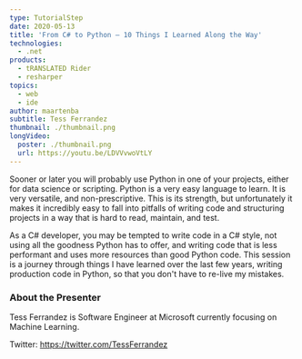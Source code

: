 ```yaml
---
type: TutorialStep
date: 2020-05-13
title: 'From C# to Python – 10 Things I Learned Along the Way'
technologies:
  - .net
products:
  - tRANSLATED Rider
  - resharper
topics:
  - web
  - ide
author: maartenba
subtitle: Tess Ferrandez
thumbnail: ./thumbnail.png
longVideo:
  poster: ./thumbnail.png
  url: https://youtu.be/LDVVvwoVtLY
---
```


Sooner or later you will probably use Python in one of your projects, either for data science or scripting. Python is a very easy language to learn. It is very versatile, and non-prescriptive. This is its strength, but unfortunately it makes it incredibly easy to fall into pitfalls of writing code and structuring projects in a way that is hard to read, maintain, and test.

As a C# developer, you may be tempted to write code in a C# style, not using all the goodness Python has to offer, and writing code that is less performant and uses more resources than good Python code. This session is a journey through things I have learned over the last few years, writing production code in Python, so that you don't have to re-live my mistakes.

### About the Presenter

Tess Ferrandez is Software Engineer at Microsoft currently focusing on Machine Learning.

Twitter: https://twitter.com/TessFerrandez